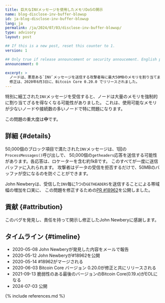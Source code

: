 ```yaml
---
title: 巨大なINVメッセージを使用したメモリDoSの開示
name: blog-disclose-inv-buffer-blowup
id: ja-blog-disclose-inv-buffer-blowup
lang: ja
permalink: /ja/2024/07/03/disclose-inv-buffer-blowup/
type: advisory
layout: post

## If this is a new post, reset this counter to 1.
version: 1

## Only true if release announcement or security annoucement. English posts only
announcement: 0

excerpt: >
  ノードは、悪意ある`INV`メッセージを送信する攻撃者毎に最大50MBのメモリを割り当てます。
  修正は、2020年6月3日に、Bitcoin Core 0.20.0 でリリースされました。
---
```


特別に細工された`INV`メッセージを受信すると、ノードは大量のメモリを強制的に割り当てざるを得なくなる可能性がありました。
これは、使用可能なメモリが少ないノードや接続数の多いノードで特に問題になります。

この問題の重大度は**中**です。

## 詳細 {#details}

50,000個のブロック項目で満たされた`INV`メッセージは、1回の`ProcessMessages()`呼び出しで、
50,000個の`getheaders`応答を送信する可能性があります。各応答は、ロケーターを含む約1kBです。
このすべてが一度に送信バッファに入れられます。
攻撃者はデータの受信を拒否するだけで、50MBのバッファが空になるのを防ぐことができます。

John Newberyは、受信した`INV`毎に1つの`GETHEADERS`を送信することによる帯域幅の増加を口実に、
この問題を修正するための[PR #18962](https://github.com/bitcoin/bitcoin/pull/18962)を公開しました。

## 貢献 {#attribution}

このバグを発見し、責任を持って開示し修正したJohn Newberyに感謝します。

## タイムライン {#timeline}

- 2020-05-08 John Newberyが発見した内容をメールで報告
- 2020-05-12 John Newberyが#18962を公開
- 2020-05-14 #18962がマージされる
- 2020-06-03 Bitcoin Core バージョン 0.20.0が修正と共にリリースされる
- 2021-09-13 脆弱性のある最後のバージョンのBitcoin Core(0.19.x)がEOLになる
- 2024-07-03 公開

{% include references.md %}
